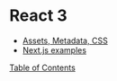 # React 3

- [Assets, Metadata, CSS](https://nextjs.org/learn/basics/create-nextjs-app)
- [Next.js examples](https://github.com/vercel/next.js/tree/canary/examples)

[Table of Contents](../index.md)
